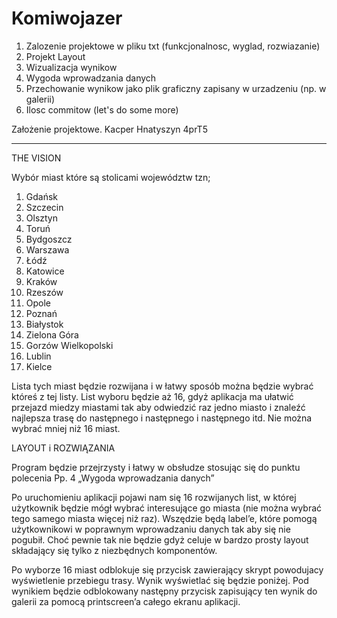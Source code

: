 # Komiwojazer
1. Zalozenie projektowe w pliku txt (funkcjonalnosc, wyglad, rozwiazanie)
2. Projekt Layout
3. Wizualizacja wynikow
4. Wygoda wprowadzania danych
5. Przechowanie wynikow jako plik graficzny zapisany w urzadzeniu (np. w galerii)
6. Ilosc commitow (let's do some more)


Założenie projektowe.
Kacper Hnatyszyn 4prT5

************************************

THE VISION

Wybór miast które są stolicami województw tzn;

1. Gdańsk
2. Szczecin
3. Olsztyn
4. Toruń
5. Bydgoszcz
6. Warszawa
7. Łódź
8. Katowice
9. Kraków
10. Rzeszów
11. Opole
12. Poznań
13. Białystok
14. Zielona Góra
15. Gorzów Wielkopolski
16. Lublin
17. Kielce

Lista tych miast będzie rozwijana i w łatwy sposób można będzie wybrać któreś z tej listy. List wyboru będzie aż 16, gdyż aplikacja ma ułatwić przejazd miedzy miastami tak aby odwiedzić raz jedno miasto i znaleźć najlepsza trasę do następnego i następnego i następnego itd.
Nie można wybrać mniej niż 16 miast.



LAYOUT i ROZWIĄZANIA

Program będzie przejrzysty i łatwy w obsłudze stosując się do punktu polecenia 
Pp. 4 „Wygoda wprowadzania danych” 

Po uruchomieniu aplikacji pojawi nam się 16 rozwijanych list, w której użytkownik będzie mógł wybrać interesujące go miasta (nie można wybrać tego samego miasta więcej niż raz). Wszędzie będą label’e, które pomogą użytkownikowi w poprawnym wprowadzaniu danych tak aby się nie pogubił. Choć pewnie tak nie będzie gdyż celuje w bardzo prosty layout składający się tylko z niezbędnych komponentów.

Po wyborze 16 miast odblokuje się przycisk zawierający skrypt powodujacy wyświetlenie przebiegu trasy. Wynik wyświetlać się będzie poniżej.
Pod wynikiem będzie odblokowany następny przycisk zapisujący ten wynik do galerii za pomocą printscreen’a całego ekranu aplikacji.
